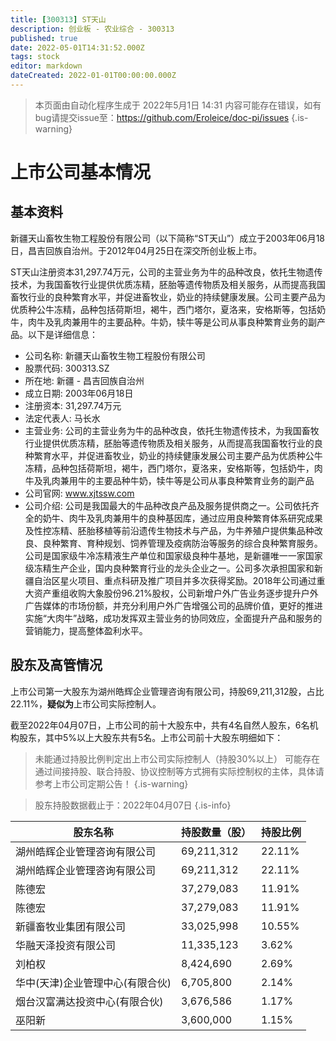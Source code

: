 ```yaml
---
title: [300313] ST天山
description: 创业板 - 农业综合 - 300313
published: true
date: 2022-05-01T14:31:52.000Z
tags: stock
editor: markdown
dateCreated: 2022-01-01T00:00:00.000Z
---
```


> 本页面由自动化程序生成于 2022年5月1日 14:31
> 内容可能存在错误，如有bug请提交issue至：https://github.com/Eroleice/doc-pi/issues
{.is-warning}

# 上市公司基本情况

## 基本资料

新疆天山畜牧生物工程股份有限公司（以下简称“ST天山”）成立于2003年06月18日，昌吉回族自治州。于2012年04月25日在深交所创业板上市。

ST天山注册资本31,297.74万元，公司的主营业务为牛的品种改良，依托生物遗传技术，为我国畜牧行业提供优质冻精，胚胎等遗传物质及相关服务，从而提高我国畜牧行业的良种繁育水平，并促进畜牧业，奶业的持续健康发展。公司主要产品为优质种公牛冻精，品种包括荷斯坦，褐牛，西门塔尔，夏洛来，安格斯等，包括奶牛，肉牛及乳肉兼用牛的主要品种。牛奶，犊牛等是公司从事良种繁育业务的副产品。以下是详细信息：

- 公司名称: 新疆天山畜牧生物工程股份有限公司
- 股票代码: 300313.SZ
- 所在地: 新疆 - 昌吉回族自治州
- 成立日期: 2003年06月18日
- 注册资本: 31,297.74万元
- 法定代表人: 马长水
- 主营业务: 公司的主营业务为牛的品种改良，依托生物遗传技术，为我国畜牧行业提供优质冻精，胚胎等遗传物质及相关服务，从而提高我国畜牧行业的良种繁育水平，并促进畜牧业，奶业的持续健康发展公司主要产品为优质种公牛冻精，品种包括荷斯坦，褐牛，西门塔尔，夏洛来，安格斯等，包括奶牛，肉牛及乳肉兼用牛的主要品种牛奶，犊牛等是公司从事良种繁育业务的副产品
- 公司官网: www.xjtssw.com
- 公司介绍: 公司是我国最大的牛品种改良产品及服务提供商之一。公司依托齐全的奶牛、肉牛及乳肉兼用牛的良种基因库，通过应用良种繁育体系研究成果及性控冻精、胚胎移植等前沿遗传生物技术与产品，为牛养殖户提供集品种改良、良种繁育、育种规划、饲养管理及疫病防治等服务的综合良种繁育服务。公司是国家级牛冷冻精液生产单位和国家级良种牛基地，是新疆唯一一家国家级冻精生产企业，国内良种繁育行业的龙头企业之一。公司多次承担国家和新疆自治区星火项目、重点科研及推广项目并多次获得奖励。2018年公司通过重大资产重组收购大象股份96.21%股权，公司新增户外广告业务逐步提升户外广告媒体的市场份额，并充分利用户外广告增强公司的品牌价值，更好的推进实施“大肉牛”战略，成功发挥双主营业务的协同效应，全面提升产品和服务的营销能力，提高整体盈利水平。


## 股东及高管情况

上市公司第一大股东为湖州皓辉企业管理咨询有限公司，持股69,211,312股，占比22.11%，**疑似为**上市公司实际控制人。

截至2022年04月07日，上市公司的前十大股东中，共有4名自然人股东，6名机构股东，其中5%以上大股东共有5名。上市公司前十大股东明细如下：

> 未能通过持股比例判定出上市公司实际控制人（持股30%以上）
> 可能存在通过间接持股、联合持股、协议控制等方式拥有实际控制权的主体，具体请参考上市公司定期公告！
{.is-warning}

> 股东持股数据截止于：2022年04月07日
{.is-info}

| 股东名称 | 持股数量（股） | 持股比例 |
| --- | --- | --- |
| 湖州皓辉企业管理咨询有限公司 | 69,211,312 | 22.11% |
| 湖州皓辉企业管理咨询有限公司 | 69,211,312 | 22.11% |
| 陈德宏 | 37,279,083 | 11.91% |
| 陈德宏 | 37,279,083 | 11.91% |
| 新疆畜牧业集团有限公司 | 33,025,998 | 10.55% |
| 华融天泽投资有限公司 | 11,335,123 | 3.62% |
| 刘柏权 | 8,424,690 | 2.69% |
| 华中(天津)企业管理中心(有限合伙) | 6,705,800 | 2.14% |
| 烟台汉富满达投资中心(有限合伙) | 3,676,586 | 1.17% |
| 巫阳新 | 3,600,000 | 1.15% |




